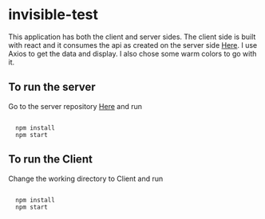 # invisible-test

This application has both the client and server sides. The client side is built with react and it consumes the api as created on the server side [Here](https://github.com/bamoha/invisible-tech-server/). I use Axios to get the data and display. I also chose some warm colors to go with it. 



## To run the server

Go to the server repository [Here](https://github.com/bamoha/invisible-tech-server/) and run

<code>
  npm install
  npm start
</code>

## To run the Client

Change the working directory to Client and run

<code>
  npm install
  npm start
</code>
